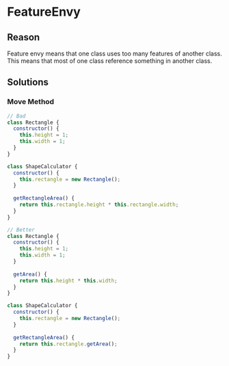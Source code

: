 # FeatureEnvy
## Reason
Feature envy means that one class uses too many features of another class. This means that most of one class reference something in another class.

## Solutions
### Move Method
```js
// Bad
class Rectangle {
  constructor() {
    this.height = 1;
    this.width = 1;
  }
}

class ShapeCalculator {
  constructor() {
    this.rectangle = new Rectangle();
  }
  
  getRectangleArea() {
    return this.rectangle.height * this.rectangle.width;
  }
}

// Better
class Rectangle {
  constructor() {
    this.height = 1;
    this.width = 1;
  }
  
  getArea() {
    return this.height * this.width;
  }
}

class ShapeCalculator {
  constructor() {
    this.rectangle = new Rectangle();
  }
  
  getRectangleArea() {
    return this.rectangle.getArea();
  }
}
```
